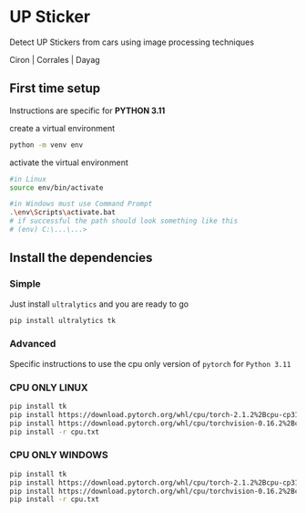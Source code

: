 # UP Sticker

Detect UP Stickers from cars using image processing techniques

Ciron | Corrales | Dayag

## First time setup

Instructions are specific for **PYTHON 3.11**

create a virtual environment

```sh
python -m venv env
```

activate the virtual environment

```sh
#in Linux
source env/bin/activate

#in Windows must use Command Prompt
.\env\Scripts\activate.bat
# if successful the path should look something like this
# (env) C:\...\...>
```

## Install the dependencies

### Simple

Just install `ultralytics` and you are ready to go

```sh
pip install ultralytics tk
```
### Advanced

Specific instructions to use the cpu only version of `pytorch` for `Python 3.11`

<!-- https://download.pytorch.org/whl/torch/
https://download.pytorch.org/whl/torchvision/ -->

### CPU ONLY LINUX
```sh
pip install tk
pip install https://download.pytorch.org/whl/cpu/torch-2.1.2%2Bcpu-cp311-cp311-linux_x86_64.whl
pip install https://download.pytorch.org/whl/cpu/torchvision-0.16.2%2Bcpu-cp311-cp311-linux_x86_64.whl
pip install -r cpu.txt
```

### CPU ONLY WINDOWS
```sh
pip install tk
pip install https://download.pytorch.org/whl/cpu/torch-2.1.2%2Bcpu-cp311-cp311-win_amd64.whl
pip install https://download.pytorch.org/whl/cpu/torchvision-0.16.2%2Bcpu-cp311-cp311-win_amd64.whl
pip install -r cpu.txt
```
